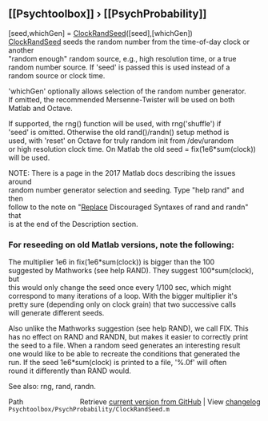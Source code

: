 ## [[Psychtoolbox]] &#8250; [[PsychProbability]]

[seed,whichGen] = [ClockRandSeed](ClockRandSeed)([seed],[whichGen])  
[ClockRandSeed](ClockRandSeed) seeds the random number from the time-of-day clock or another  
"random enough" random source, e.g., high resolution time, or a true  
random number source. If 'seed' is passed this is used instead of a  
random source or clock time.  
  
'whichGen' optionally allows selection of the random number generator.  
If omitted, the recommended Mersenne-Twister will be used on both  
Matlab and Octave.  
  
If supported, the rng() function will be used, with rng('shuffle') if  
'seed' is omitted. Otherwise the old rand()/randn() setup method is  
used, with 'reset' on Octave for truly random init from /dev/urandom  
or high resolution clock time. On Matlab the old seed = fix(1e6\*sum(clock))  
will be used.  
  
NOTE: There is a page in the 2017 Matlab docs describing the issues around  
random number generator selection and seeding. Type "help rand" and then  
follow to the note on "[Replace](Replace) Discouraged Syntaxes of rand and randn" that  
is at the end of the Description section.  
  
### For reseeding on old Matlab versions, note the following:  
  
The multiplier 1e6 in fix(1e6\*sum(clock)) is bigger than the 100  
suggested by Mathworks (see help RAND). They suggest 100\*sum(clock), but  
this would only change the seed once every 1/100 sec, which might  
correspond to many iterations of a loop. With the bigger multiplier it's  
pretty sure (depending only on clock grain) that two successive calls  
will generate different seeds.  
  
Also unlike the Mathworks suggestion (see help RAND), we call FIX. This  
has no effect on RAND and RANDN, but makes it easier to correctly print  
the seed to a file. When a random seed generates an interesting result  
one would like to be able to recreate the conditions that generated the  
run. If the seed 1e6\*sum(clock) is printed to a file, '%.0f' will often  
round it differently than RAND would.  
  
See also: rng, rand, randn.  




<div class="code_header" style="text-align:right;">
  <span style="float:left;">Path&nbsp;&nbsp;</span> <span class="counter">Retrieve <a href=
  "https://raw.github.com/Psychtoolbox-3/Psychtoolbox-3/beta/Psychtoolbox/PsychProbability/ClockRandSeed.m">current version from GitHub</a> | View <a href=
  "https://github.com/Psychtoolbox-3/Psychtoolbox-3/commits/beta/Psychtoolbox/PsychProbability/ClockRandSeed.m">changelog</a></span>
</div>
<div class="code">
  <code>Psychtoolbox/PsychProbability/ClockRandSeed.m</code>
</div>

